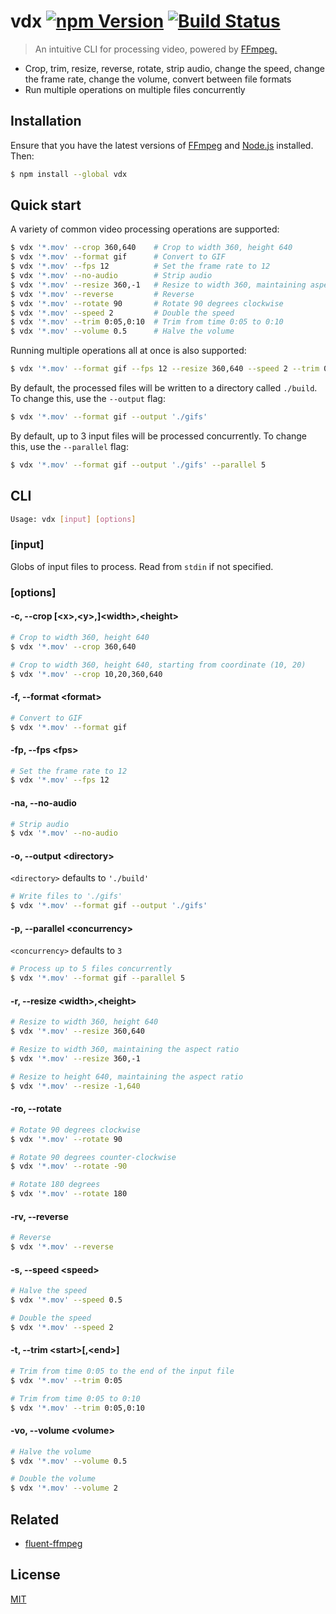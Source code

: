 # vdx [![npm Version](https://img.shields.io/npm/v/vdx.svg?style=flat)](https://www.npmjs.org/package/vdx) [![Build Status](https://img.shields.io/travis/yuanqing/vdx.svg?branch=master&style=flat)](https://travis-ci.org/yuanqing/vdx)

> An intuitive CLI for processing video, powered by [FFmpeg.](https://www.ffmpeg.org/)

- Crop, trim, resize, reverse, rotate, strip audio, change the speed, change the frame rate, change the volume, convert between file formats
- Run multiple operations on multiple files concurrently

## Installation

Ensure that you have the latest versions of [FFmpeg](https://www.ffmpeg.org/) and [Node.js](https://nodejs.org/) installed. Then:

```sh
$ npm install --global vdx
```

## Quick start

A variety of common video processing operations are supported:

```sh
$ vdx '*.mov' --crop 360,640    # Crop to width 360, height 640
$ vdx '*.mov' --format gif      # Convert to GIF
$ vdx '*.mov' --fps 12          # Set the frame rate to 12
$ vdx '*.mov' --no-audio        # Strip audio
$ vdx '*.mov' --resize 360,-1   # Resize to width 360, maintaining aspect ratio
$ vdx '*.mov' --reverse         # Reverse
$ vdx '*.mov' --rotate 90       # Rotate 90 degrees clockwise
$ vdx '*.mov' --speed 2         # Double the speed
$ vdx '*.mov' --trim 0:05,0:10  # Trim from time 0:05 to 0:10
$ vdx '*.mov' --volume 0.5      # Halve the volume
```

Running multiple operations all at once is also supported:

```sh
$ vdx '*.mov' --format gif --fps 12 --resize 360,640 --speed 2 --trim 0:05,0:10
```

By default, the processed files will be written to a directory called `./build`. To change this, use the `--output` flag:

```sh
$ vdx '*.mov' --format gif --output './gifs'
```

By default, up to 3 input files will be processed concurrently. To change this, use the `--parallel` flag:

```sh
$ vdx '*.mov' --format gif --output './gifs' --parallel 5
```

## CLI

```sh
Usage: vdx [input] [options]
```

### [input]

Globs of input files to process. Read from `stdin` if not specified.

### [options]

#### -c, --crop [&lt;x&gt;,&lt;y&gt;,]&lt;width&gt;,&lt;height&gt;

```sh
# Crop to width 360, height 640
$ vdx '*.mov' --crop 360,640

# Crop to width 360, height 640, starting from coordinate (10, 20)
$ vdx '*.mov' --crop 10,20,360,640
```

#### -f, --format &lt;format&gt;

```sh
# Convert to GIF
$ vdx '*.mov' --format gif
```

#### -fp, --fps &lt;fps&gt;

```sh
# Set the frame rate to 12
$ vdx '*.mov' --fps 12
```

#### -na, --no-audio

```sh
# Strip audio
$ vdx '*.mov' --no-audio
```

#### -o, --output &lt;directory&gt;

`<directory>` defaults to `'./build'`

```sh
# Write files to './gifs'
$ vdx '*.mov' --format gif --output './gifs'
```

#### -p, --parallel &lt;concurrency&gt;

`<concurrency>` defaults to `3`

```sh
# Process up to 5 files concurrently
$ vdx '*.mov' --format gif --parallel 5
```

#### -r, --resize &lt;width&gt;,&lt;height&gt;

```sh
# Resize to width 360, height 640
$ vdx '*.mov' --resize 360,640

# Resize to width 360, maintaining the aspect ratio
$ vdx '*.mov' --resize 360,-1

# Resize to height 640, maintaining the aspect ratio
$ vdx '*.mov' --resize -1,640
```

#### -ro, --rotate

```sh
# Rotate 90 degrees clockwise
$ vdx '*.mov' --rotate 90

# Rotate 90 degrees counter-clockwise
$ vdx '*.mov' --rotate -90

# Rotate 180 degrees
$ vdx '*.mov' --rotate 180
```

#### -rv, --reverse

```sh
# Reverse
$ vdx '*.mov' --reverse
```

#### -s, --speed &lt;speed&gt;

```sh
# Halve the speed
$ vdx '*.mov' --speed 0.5

# Double the speed
$ vdx '*.mov' --speed 2
```

#### -t, --trim &lt;start&gt;[,&lt;end&gt;]

```sh
# Trim from time 0:05 to the end of the input file
$ vdx '*.mov' --trim 0:05

# Trim from time 0:05 to 0:10
$ vdx '*.mov' --trim 0:05,0:10
```

#### -vo, --volume &lt;volume&gt;

```sh
# Halve the volume
$ vdx '*.mov' --volume 0.5

# Double the volume
$ vdx '*.mov' --volume 2
```

## Related

- [fluent-ffmpeg](https://github.com/fluent-ffmpeg/node-fluent-ffmpeg)

## License

[MIT](LICENSE.md)
